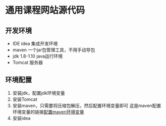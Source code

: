 # 通用课程网站源代码

## 开发环境
- IDE idea 集成开发环境
- maven 一个jar包管理工具，不用手动导包
- jdk 1.8-1.10 java运行环境
- Tomcat 服务器

## 环境配置
1.  安装jdk，配置jdk环境变量
2.  安装Tomcat
3.  安装maven，只需要将压缩包解压，然后配置环境变量即可
这是maven配置环境变量的链接[配置maven环境变量](https://jingyan.baidu.com/article/3052f5a1e8f86397f21f8671.html)
4.  安装idea